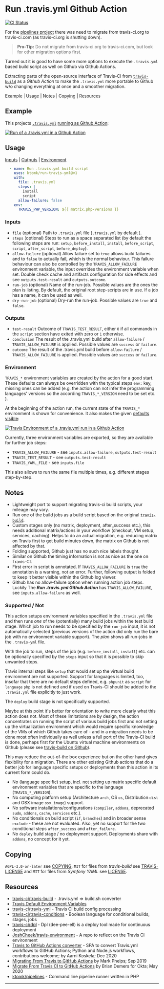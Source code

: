 # Run .travis.yml Github Action

[![CI Status][badge.svg]](https://github.com/ktomk/run-travis-yml/actions)

For the [pipelines project][p] there was need to migrate from travis-ci.org
to travis-ci.com (as travis-ci.org is shutting down).

> **Pro-Tip:** Do not migrate from travis-ci.org to travis-ci.com, but
> look for other migration options first.

Turned out it is good to have some more options to execute the `.travis.yml`
based build script as well on Github via Github Actions.

Extracting parts of the open-source interface of Travis-CI from
[`travis-build`][TRAVIS-BUILD] as a *Github Action* to make the
`.travis.yml` more portable to Github w/o changing everything at once
and a smoother migration.

[Example](#example)
| [Usage](#usage)
| [Notes](#notes)
| [Copying](#copying)
| [Resources](#resources)

## Example

This projects [`.travis.yml`](.travis.yml) [running as Github Action][example-run]:

[![Run of a .travis.yml in a Github Action](.github/assets/run-travis-yml.png)][example-run]

<!-- FIXME(tk) stale link, gone after 90 days from 2020-12-13 due to log retention -->
[example-run]: https://github.com/ktomk/run-travis-yml/runs/1596075825?check_suite_focus=true#step:5:1
[example-env]: https://github.com/ktomk/run-travis-yml/runs/1596075825?check_suite_focus=true#step:5:6

## Usage

[Inputs](#inputs)
| [Outputs](#outputs)
| [Environment](#environment)

```yaml
  - name: Run .travis.yml build script
    uses: ktomk/run-travis-yml@v1
    with:
      file: .travis.yml
      steps: |
        install
        script
      allow-failure: false
    env:
      TRAVIS_PHP_VERSION: ${{ matrix.php-versions }}
```

### Inputs
* `file` (optional) Path to `.travis.yml` file (`.travis.yml` by default ).
* `steps` (optional) Steps to run as a space separated list (by default
  the following steps are run: `setup`, `before_install`, `install`,
  `before_script`, `script`, `after_script`, `before_deploy`).
* `allow-failure` (optional) Allow failure set to `true` allows build
  failures and to `false` to actually fail, which is the normal behaviour.
  This failure behaviour can also be controlled by the
  `TRAVIS_ALLOW_FAILURE` environment variable, the input overrides the
  environment variable when set. Double check cache and artifacts
  configuration for side effects and see `outputs.test-result` and
  `outputs.outcome`.
* `run-job` (optional) Name of the run-job. Possible values are the ones the
  plan is listing. By default, the original root step-scripts are in use. If
  a job has a name, it can be used as well.
* `dry-run-job` (optional) Dry-run the run-job. Possible values are `true`
  and `false`.

### Outputs
* `test-result` Outcome of `TRAVIS_TEST_RESULT`, either `0` if all commands
   in the `script` section have exited with zero or `1` otherwise.
* `conclusion` The result of the .travis.yml build after `allow-failure`
  / `TRAVIS_ALLOW_FAILURE` is applied. Possible values are `success` or
  `failure`.
* `outcome` The result of the .travis.yml build before `allow-failure`
  / `TRAVIS_ALLOW_FAILURE` is applied. Possible values are `success` or
  `failure`.

### Environment
`TRAVIS_*` environment variables are created by the action for a good start.
These defaults can always be overridden with the typical steps `env:` key,
missing ones can be added (e.g. the action can not infer the programming
languages' versions so the according `TRAVIS_*_VERSION` need to be set etc.
).

At the beginning of the action run, the current state of the `TRAVIS_*`
environment is shown for convenience. It also makes the given [defaults
visible][example-env]:

[![Travis Environment of a .travis.yml run in a Github Action](.github/assets/env-travis-yml.png)][example-env]

Currently, three environment variables are exported, so they are available
for further job steps:

* `TRAVIS_ALLOW_FAILURE` - see `inputs.allow-failure`, `outputs.test-result`
* `TRAVIS_TEST_RESULT` - see `outputs.test-result`
* `TRAVIS_YAML_FILE` - see `inputs.file`

This also allows to run the same file multiple times, e.g. different
stages step-by-step.

## Notes
* Lightweight port to support migrating travis-ci build scripts, your
  mileage may vary.
* Run one of the build jobs as a build script based on the original
  [`travis-build`][TRAVIS-BUILD].
* Custom stages only (no matrix, deployment, after_success etc.), this needs
  additional matrix/actions in your workflow (checkout, VM setup, services,
  caching). Helps to do an actual migration, e.g. reducing matrix on Travis
  first to get build minutes down, the matrix on Github is not affected by
  that.
* Folding supported, Github just has no such nice labels thought.
* Similar on Github the timing information is not as nice as the
  one on Travis-CI.
* First error in script is annotated. If `TRAVIS_ALLOW_FAILURE` is `true`
  the annotation is a warning, not an error. Further, following output
  is folded to keep it better visible within the Github log viewer.
* Github has no allow-failure option when running action job steps. Luckily
  The ***Run .travis.yml Github Action*** has `TRAVIS_ALLOW_FAILURE`, see
  `inputs.allow-failure` as well.

### Supported / Not

This action setups environment variables specified in the `.travis.yml` file
and then runs *one* of the (potentially) many build jobs within the test
build stage. Which job to run needs to be specified by the `run-job` input,
it is not automatically selected (previous versions of the action did only
run the bare job with no environment variable support). The *plan* shows
all run-jobs in the `.travis-yml` file.

With the job to run, steps of the job (e.g. `before_install`, `install`)
etc. can be optionally specified by the `steps` input so that it is possible
to skip unwanted steps.

Travis internal steps like `setup` that would set up the virtual build
environment are not supported. Support for languages is limited, too,
insofar that there are no default steps defined, e.g. `phpunit` as `script`
for `language` `php` is not defined and if used on Travis-CI should be
added to the `.travis.yml` file explicitly to just work.

The `deploy` build stage is not specifically supported.

Maybe at this point it's better for orientation to write more clearly what
this action does not. Most of these limitations are by design, the action
concentrates on running the script of various build jobs first and not
setting up the virtualization environment which would require specific
knowledge of the VMs of which Github takes care of - and in a migration
needs to be done most often individually as well unless a full port of the
Travis-CI build is done, perhaps first for the Ubuntu virtual machine
environments on Github (please see [travis-build on Github][TRAVIS-BUILD]).

This may reduce the out-of-the box experience but on the other hand gives
flexibility for a migration. There are other existing Github actions that do
a better job for language specific setups or deployments than this action in
its current form could do.

* No (language specific) setup, incl. not setting up matrix specific default
  environment variables that are specific to the language
  (`TRAVIS_*_VERSION`).
* No computing platform setup (Architecture `arch`, OS `os`, Distribution
  `dist` and OSX image `osx_image`) support.
* No software installations/configurations (`compiler`, `addons`, deprecated
  `sudo`, `addons`, `cache`, `services` etc.).
* No conditionals on build script (`if`, `branches`) and in broader sense
  `exclude` - these are not evaluated. Also, yet no support for the two
  conditional steps `after_success` and `after_failure`.
* No `deploy` build stage / no deployment support. Deployments share with
 `addons`, no concept for it yet.

## Copying
`AGPL-3.0-or-later` see [COPYING], `MIT` for files from *travis-build* see
[TRAVIS-LICENSE] and `MIT` for files from *Symfony YAML* see [LICENSE].

## Resources
* [travis-ci/travis-build][TRAVIS-BUILD] - .travis.yml => build.sh converter
* [Travis Default Environment Variables][TRAVIS-ENV]
* [travis-ci/travis-yml][TRAVIS-YAML] - Travis CI build config processing
* [travis-ci/travis-conditions][TRAVIS-COND] - Boolean language for conditional builds, stages, jobs
* [travis-ci/dpl](https://github.com/travis-ci/dpl) - Dpl (dee-pee-ell) is
  a deploy tool made for continuous deployment
* [JoshCheek/travis-environment](https://github.com/JoshCheek/travis-environment
  ) - A repo to reflect on the Travis CI environment
* [Travis to GitHub Actions converter](https://akx.github.io/travis-to-github-actions/
  ) - SPA to convert Travis.yml workflows to GitHub Actions; Python and
  Node.js workflows, contributions welcome; by Aarni Koskela; Dec 2020
* [Migrating From Travis to GitHub Actions](https://markphelps.me/2019/09/migrating-from-travis-to-github-actions/)
  by Mark Phelps; Sep 2019
* [Migrate From Travis CI to GitHub Actions](https://developer.okta.com/blog/2020/05/18/travis-ci-to-github-actions)
  by Brian Demers for Okta; May 2020
* [ktomk/pipelines](https://github.com/ktomk/pipelines) - Command line
  pipeline runner written in PHP

---
[COPYING]: COPYING
[LICENSE]: lib/ktomk/symfony-yaml/Symfony/Component/Yaml/LICENSE
[TRAVIS-LICENSE]: lib/template/TRAVIS-LICENSE
[TRAVIS-BUILD]: https://github.com/travis-ci/travis-build
[TRAVIS-COND]: https://github.com/travis-ci/travis-conditions/
[TRAVIS-ENV]: https://docs.travis-ci.com/user/environment-variables/#default-environment-variables
[TRAVIS-YAML]: https://github.com/travis-ci/travis-yml
[acs]: https://github.com/travis-ci/travis-build/blob/master/lib/travis/build/stages.rb#L12-L65
[at-399]: https://github.com/actions/toolkit/issues/399
[badge.svg]: https://github.com/ktomk/run-travis-yml/workflows/CI/badge.svg
[coe]: https://docs.github.com/en/free-pro-team@latest/actions/reference/workflow-syntax-for-github-actions#jobsjob_idcontinue-on-error
[p]: https://github.com/ktomk/pipelines
